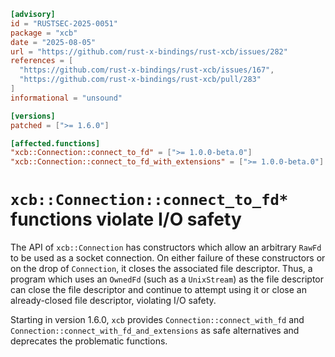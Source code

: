 ```toml
[advisory]
id = "RUSTSEC-2025-0051"
package = "xcb"
date = "2025-08-05"
url = "https://github.com/rust-x-bindings/rust-xcb/issues/282"
references = [
  "https://github.com/rust-x-bindings/rust-xcb/issues/167",
  "https://github.com/rust-x-bindings/rust-xcb/pull/283"
]
informational = "unsound"

[versions]
patched = [">= 1.6.0"]

[affected.functions]
"xcb::Connection::connect_to_fd" = [">= 1.0.0-beta.0"]
"xcb::Connection::connect_to_fd_with_extensions" = [">= 1.0.0-beta.0"]
```

# `xcb::Connection::connect_to_fd*` functions violate I/O safety

The API of `xcb::Connection` has constructors which allow an arbitrary `RawFd`
to be used as a socket connection. On either failure of these constructors or
on the drop of `Connection`, it closes the associated file descriptor. Thus, a
program which uses an `OwnedFd` (such as a `UnixStream`) as the file descriptor
can close the file descriptor and continue to attempt using it or close an
already-closed file descriptor, violating I/O safety.

Starting in version 1.6.0, `xcb` provides `Connection::connect_with_fd` and
`Connection::connect_with_fd_and_extensions` as safe alternatives and
deprecates the problematic functions.
